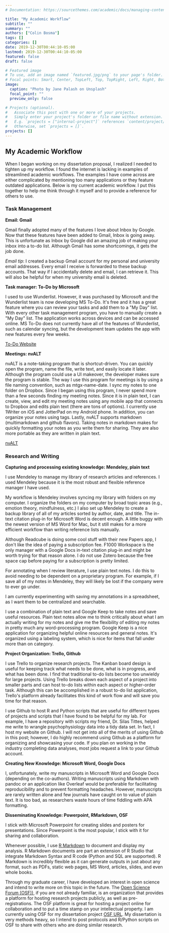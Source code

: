 ```yaml
---
# Documentation: https://sourcethemes.com/academic/docs/managing-content/

title: "My Academic Workflow"
subtitle: ""
summary: ""
authors: ["Colin Bosma"]
tags: []
categories: []
date: 2019-12-30T00:44:10-05:00
lastmod: 2019-12-30T00:44:10-05:00
featured: false
draft: false

# Featured image
# To use, add an image named `featured.jpg/png` to your page's folder.
# Focal points: Smart, Center, TopLeft, Top, TopRight, Left, Right, BottomLeft, Bottom, BottomRight.
image:
  caption: "Photo by Jane Palash on Unsplash"
  focal_point: ""
  preview_only: false

# Projects (optional).
#   Associate this post with one or more of your projects.
#   Simply enter your project's folder or file name without extension.
#   E.g. `projects = ["internal-project"]` references `content/project/deep-learning/index.md`.
#   Otherwise, set `projects = []`.
projects: []
---
```


## My Academic Workflow

When I began working on my dissertation proposal, I realized I needed to tighten up my workflow. I found the internet is lacking in examples of streamlined academic workflows. The examples I have come across are either complicated by mentioning too many applications or they feature outdated applications. Below is my current academic workflow. I put this together to help me think through it myself and to provide a reference for others to use.

### Task Management

**Email: Gmail**

Gmail finally adopted many of the features I love about Inbox by Google. Now that these features have been added to Gmail, Inbox is going away. This is unfortunate as Inbox by Google did an amazing job of making your inbox into a to-do list. Although Gmail has some shortcomings, it gets the job done.

*Email tip*: I created a backup Gmail account for my personal and university email addresses. Every email I receive is forwarded to these backup accounts. That way if I accidentally delete and email, I can retrieve it. This will also be helpful for when my university email is deleted.

**Task manager: To-Do by Microsoft**

I used to use Wunderlist. However, it was purchased by Microsoft and the Wunderlist team is now developing MS To-Do. It's free and it has a great feature where you can review your tasks and add them to a "My Day" list. With every other task management program, you have to manually create a "My Day" list. The application works across devices and can be accessed online. MS To-Do does not currently have all of the features of Wunderlist, such as calendar syncing, but the development team updates the app with new features every few weeks.

[To-Do Website](http://todo.microsoft.com)

**Meetings: nvALT**

nvALT is a note-taking program that is shortcut-driven. You can quickly open the program, name the file, write text, and easily locate it later. Although the program could use a UI makeover, the developer makes sure the program is stable. The way I use this program for meetings is by using a file naming convention, such as mtgx-name-date. I sync my notes to one folder on Dropbox. Since I began using this program, I never spend more than a few seconds finding my meeting notes. Since it is in plain text, I can create, view, and edit my meeting notes using any mobile app that connects to Dropbox and edits plain text (there are tons of options). I currently use 1Writer on iOS and JotterPad on my Android phone. In addition, you can organize your notes using tags. Lastly, nvALT supports markdown (multimarkdown and github flavors). Taking notes in markdown makes for quickly formatting your notes as you write them for sharing. They are also more portable as they are written in plain text.

[nvALT](http://brettterpstra.com/projects/nvalt/)

### Research and Writing

**Capturing and processing existing knowledge: Mendeley, plain text**

I use Mendeley to manage my library of research articles and references. I used Mendeley because it is the most robust and flexible reference manager I have used.

My workflow is Mendeley involves syncing my library with folders on my computer. I organize the folders on my computer by broad topic areas (e.g., emotion theory, mindfulness, etc.) I also set up Mendeley to create a backup library of all of my articles sorted by author, date, and title. The in-text citation plug-in for Microsoft Word is decent enough. A little buggy with the newest version of MS Word for Mac, but it still makes for a more efficient workflow than writing reference lists manually.

Although Readcube is doing some cool stuff with their new Papers app, I don't like the idea of paying a subscription fee. F1000 Workspace is the only manager with a Google Docs in-text citation plug-in and might be worth trying for that reason alone. I do not use Zotero because the free space cap before paying for a subscription is pretty limited.

For annotating when I review literature, I use plain text notes. I do this to avoid needing to be dependent on a proprietary program. For example, if I save all of my notes in Mendeley, they will likely be lost if the company were to ever go under.

I am currently experimenting with saving my annotations in a spreadsheet, as I want them to be centralized and searchable.

I use a combination of plain text and Google Keep to take notes and save useful resources. Plain text notes allow me to think critically about what I am actually writing for my notes and give me the flexibility of editing my notes in pretty much any word-processing program. Google Keep is a nice application for organizing helpful online resources and general notes. It's organized using a labeling system, which is nice for items that fall under more than on category.

**Project Organization: Trello, Github**

I use Trello to organize research projects. The Kanban board design is useful for keeping track what needs to be done, what is in progress, and what has been done. I find that traditional to-do lists become too unwieldy for large projects. Using Trello breaks down each aspect of a project into smaller parts and can host to-do lists within each aspect or higher-order task. Although this can be accomplished in a robust to-do list application, Trello's platform already facilitates this kind of work flow and will save you time for that reason.

I use Github to host R and Python scripts that are useful for different types of projects and scripts that I have found to be helpful for my lab. For example, I have a repository with scripts my friend, Dr. Silas Tittes, helped me write to wrangle psychophysiology data into a tidy data set. In fact, I host my website on Github. I will not get into all of the merits of using Github in this post; however, I do highly recommend using Github as a platform for organizing and showcasing your code. If you plan on working in the industry completing data analyses, most jobs request a link to your Github account.


**Creating New Knowledge: Microsoft Word, Google Docs**

I, unfortunately, write my manuscripts in Microsoft Word and Google Docs (depending on the co-authors). Writing manuscripts using Markdown with pandoc or an application like Overleaf would be preferable for facilitating reproducibility and to prevent formatting headaches. However, manuscripts are rarely written alone and few journals have caught on to value of plain text. It is too bad, as researchers waste hours of time fiddling with APA formatting.

**Disseminating Knowledge: Powerpoint, RMarkdown, OSF**

I stick with Microsoft Powerpoint for creating slides and posters for presentations. Since Powerpoint is the most popular, I stick with it for sharing and collaboration.

Whenever possible, I use [R Markdown](https://rmarkdown.rstudio.com/) to document and display my analysis. R Markdown documents are part an extension of R Studio that integrate Markdown Syntax and R code (Python and SQL are supported). R Markdown is incredibly flexible as it can generate outputs in just about any format, such as PDFs, static web pages, MS Word, articles, slides, and even whole books.

Through my graduate career, I have developed an interest in open science and intend to write more on this topic in the future. The [Open Science Forum (OSF))](https://osf.io/), if you are not already familiar, is an organization that provides a platform for hosting research projects publicly, as well as pre-registrations. The OSF platform is great for hosting a project online for collaboration and to put a time stamp on your intellectual property. I am currently using OSF for my dissertation project [OSF URL](https://osf.io/wdsvj/). My dissertation is very methods heavy, so I intend to post protocols and R/Python scripts on OSF to share with others who are doing similar research.
